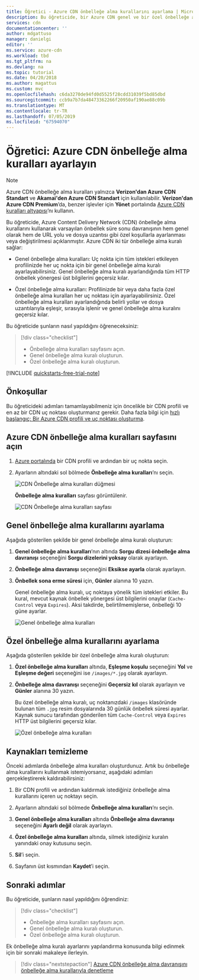 ```yaml
---
title: Öğretici - Azure CDN önbelleğe alma kurallarını ayarlama | Microsoft Docs
description: Bu öğreticide, bir Azure CDN genel ve bir özel önbelleğe alma kuralı ayarlarsınız.
services: cdn
documentationcenter: ''
author: mdgattuso
manager: danielgi
editor: ''
ms.service: azure-cdn
ms.workload: tbd
ms.tgt_pltfrm: na
ms.devlang: na
ms.topic: tutorial
ms.date: 04/20/2018
ms.author: magattus
ms.custom: mvc
ms.openlocfilehash: c6da3270de94fd0d5525f28cdd31039f5bd85dbd
ms.sourcegitcommit: ccb9a7b7da48473362266f20950af190ae88c09b
ms.translationtype: MT
ms.contentlocale: tr-TR
ms.lasthandoff: 07/05/2019
ms.locfileid: "67594070"
---
```

# <a name="tutorial-set-azure-cdn-caching-rules"></a>Öğretici: Azure CDN önbelleğe alma kuralları ayarlayın

> [!NOTE] 
> Azure CDN önbelleğe alma kuralları yalnızca **Verizon'dan Azure CDN Standart** ve **Akamai'den Azure CDN Standart** için kullanılabilir. **Verizon'dan Azure CDN Premium**’da, benzer işlevler için **Yönet** portalında [Azure CDN kuralları altyapısı](cdn-rules-engine.md)’nı kullanın.
 

Bu öğreticide, Azure Content Delivery Network (CDN) önbelleğe alma kurallarını kullanarak varsayılan önbellek süre sonu davranışının hem genel olarak hem de URL yolu ve dosya uzantısı gibi özel koşullarla ayarlanması veya değiştirilmesi açıklanmıştır. Azure CDN iki tür önbelleğe alma kuralı sağlar:
- Genel önbelleğe alma kuralları: Uç nokta için tüm istekleri etkileyen profilinizde her uç nokta için bir genel önbelleğe alma kuralı ayarlayabilirsiniz. Genel önbelleğe alma kuralı ayarlandığında tüm HTTP önbellek yönergesi üst bilgilerini geçersiz kılar.

- Özel önbelleğe alma kuralları: Profilinizde bir veya daha fazla özel önbelleğe alma kuralları her uç noktası için ayarlayabilirsiniz. Özel önbelleğe alma kuralları ayarlandığında belirli yollar ve dosya uzantılarıyla eşleşir, sırasıyla işlenir ve genel önbelleğe alma kuralını geçersiz kılar. 

Bu öğreticide şunların nasıl yapıldığını öğreneceksiniz:
> [!div class="checklist"]
> - Önbelleğe alma kuralları sayfasını açın.
> - Genel önbelleğe alma kuralı oluşturun.
> - Özel önbelleğe alma kuralı oluşturun.

[!INCLUDE [quickstarts-free-trial-note](../../includes/quickstarts-free-trial-note.md)]

## <a name="prerequisites"></a>Önkoşullar

Bu öğreticideki adımları tamamlayabilmeniz için öncelikle bir CDN profili ve en az bir CDN uç noktası oluşturmanız gerekir. Daha fazla bilgi için [hızlı başlangıç: Bir Azure CDN profili ve uç noktası oluşturma](cdn-create-new-endpoint.md).

## <a name="open-the-azure-cdn-caching-rules-page"></a>Azure CDN önbelleğe alma kuralları sayfasını açın

1. [Azure portalında](https://portal.azure.com) bir CDN profili ve ardından bir uç nokta seçin.

2. Ayarların altındaki sol bölmede **Önbelleğe alma kuralları**’nı seçin.

   ![CDN Önbelleğe alma kuralları düğmesi](./media/cdn-caching-rules/cdn-caching-rules-btn.png)

   **Önbelleğe alma kuralları** sayfası görüntülenir.

   ![CDN Önbelleğe alma kuralları sayfası](./media/cdn-caching-rules/cdn-caching-rules-page.png)


## <a name="set-global-caching-rules"></a>Genel önbelleğe alma kurallarını ayarlama

Aşağıda gösterilen şekilde bir genel önbelleğe alma kuralı oluşturun:

1. **Genel önbelleğe alma kuralları**’nın altında **Sorgu dizesi önbelleğe alma davranışı** seçeneğini **Sorgu dizelerini yoksay** olarak ayarlayın.

2. **Önbelleğe alma davranışı** seçeneğini **Eksikse ayarla** olarak ayarlayın.
       
3. **Önbellek sona erme süresi** için, **Günler** alanına 10 yazın.

    Genel önbelleğe alma kuralı, uç noktaya yönelik tüm istekleri etkiler. Bu kural, mevcut kaynak önbellek yönergesi üst bilgilerini onaylar (`Cache-Control` veya `Expires`). Aksi takdirde, belirtilmemişlerse, önbelleği 10 güne ayarlar. 

    ![Genel önbelleğe alma kuralları](./media/cdn-caching-rules/cdn-global-caching-rules.png)

## <a name="set-custom-caching-rules"></a>Özel önbelleğe alma kurallarını ayarlama

Aşağıda gösterilen şekilde bir özel önbelleğe alma kuralı oluşturun:

1. **Özel önbelleğe alma kuralları** altında, **Eşleşme koşulu** seçeneğini **Yol** ve **Eşleşme değeri** seçeneğini ise `/images/*.jpg` olarak ayarlayın.
    
2. **Önbelleğe alma davranışı** seçeneğini **Geçersiz kıl** olarak ayarlayın ve **Günler** alanına 30 yazın.
       
    Bu özel önbelleğe alma kuralı, uç noktanızdaki `/images` klasöründe bulunan tüm `.jpg` resim dosyalarında 30 günlük önbellek süresi ayarlar. Kaynak sunucu tarafından gönderilen tüm `Cache-Control` veya `Expires` HTTP üst bilgilerini geçersiz kılar.

    ![Özel önbelleğe alma kuralları](./media/cdn-caching-rules/cdn-custom-caching-rules.png)

    
## <a name="clean-up-resources"></a>Kaynakları temizleme

Önceki adımlarda önbelleğe alma kuralları oluşturdunuz. Artık bu önbelleğe alma kurallarını kullanmak istemiyorsanız, aşağıdaki adımları gerçekleştirerek kaldırabilirsiniz:
 
1. Bir CDN profili ve ardından kaldırmak istediğiniz önbelleğe alma kurallarını içeren uç noktayı seçin.

2. Ayarların altındaki sol bölmede **Önbelleğe alma kuralları**’nı seçin.

3. **Genel önbelleğe alma kuralları** altında **Önbelleğe alma davranışı** seçeneğini **Ayarlı değil** olarak ayarlayın.
 
4. **Özel önbelleğe alma kuralları** altında, silmek istediğiniz kuralın yanındaki onay kutusunu seçin.

5. **Sil**’i seçin.

6. Sayfanın üst kısmından **Kaydet**’i seçin.


## <a name="next-steps"></a>Sonraki adımlar

Bu öğreticide, şunların nasıl yapıldığını öğrendiniz:

> [!div class="checklist"]
> - Önbelleğe alma kuralları sayfasını açın.
> - Genel önbelleğe alma kuralı oluşturun.
> - Özel önbelleğe alma kuralı oluşturun.

Ek önbelleğe alma kuralı ayarlarını yapılandırma konusunda bilgi edinmek için bir sonraki makaleye ilerleyin.

> [!div class="nextstepaction"]
> [Azure CDN önbelleğe alma davranışını önbelleğe alma kurallarıyla denetleme](cdn-caching-rules.md)



